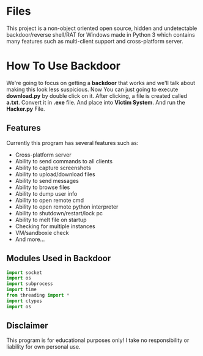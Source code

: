 # Files
This project is a non-object oriented open source, hidden and undetectable backdoor/reverse shell/RAT for Windows made in Python 3 which contains many features such as multi-client support and cross-platform server.

# How To Use Backdoor
We're going to focus on getting a **backdoor** that works and we'll talk about making this look less suspicious.
Now You can just going to execute **download.py** by double click on it.
After clicking, a file is created called **a.txt**.
Convert it in **.exe** file.
And place into **Victim System**.
And run the **Hacker.py** File.

## Features

Currently this program has several features such as:

* Cross-platform server
* Ability to send commands to all clients
* Ability to capture screenshots
* Ability to upload/download files
* Ability to send messages
* Ability to browse files
* Ability to dump user info
* Ability to open remote cmd
* Ability to open remote python interpreter
* Ability to shutdown/restart/lock pc
* Ability to melt file on startup
* Checking for multiple instances
* VM/sandboxie check
* And more...

## Modules Used in Backdoor

```python
import socket
import os
import subprocess
import time
from threading import * 
import ctypes
import os
```

## Disclaimer

This program is for educational purposes only! I take no responsibility or liability for own personal use.
